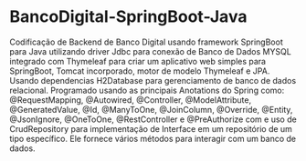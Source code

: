 # BancoDigital-SpringBoot-Java

Codificação de Backend de Banco Digital usando framework SpringBoot para Java utilizando driver Jdbc para conexão de Banco de Dados MYSQL integrado com Thymeleaf
para criar um aplicativo web simples para SpringBoot, Tomcat incorporado, motor de modelo Thymeleaf e JPA. Usando dependencias H2Database para gerenciamento de banco de dados 
relacional. Programado usando as principais Anotations do Spring como: @RequestMapping, @Autowired, @Controller, @ModelAttribute, @GeneratedValue, @Id, @ManyToOne, @JoinColumn,
@Override, @Entity, @JsonIgnore, @OneToOne, @RestController e @PreAuthorize com e uso de CrudRepository para implementação de Interface em um repositório de um tipo 
específico. Ele fornece vários métodos para interagir com um banco de dados.
